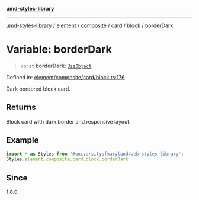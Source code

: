 [**umd-styles-library**](../../../../../../../../README.md)

***

[umd-styles-library](../../../../../../../../modules.md) / [element](../../../../../../../README.md) / [composite](../../../../../README.md) / [card](../../../README.md) / [block](../README.md) / borderDark

# Variable: borderDark

> `const` **borderDark**: [`JssObject`](../../../../../../../../utilities/namespaces/transform/type-aliases/JssObject.md)

Defined in: [element/composite/card/block.ts:176](https://github.com/UMD-Digital/design-system/blob/ada30a44686a89a90941bbd44a6f156101fc9b44/packages/styles/source/element/composite/card/block.ts#L176)

Dark bordered block card.

## Returns

Block card with dark border and responsive layout.

## Example

```typescript
import * as Styles from '@universityofmaryland/web-styles-library';
Styles.element.composite.card.block.borderDark
```

## Since

1.8.0

